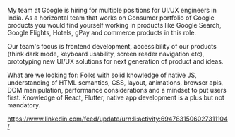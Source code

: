 My team at Google is hiring for multiple positions for UI/UX engineers in India. 
As a horizontal team that works on Consumer portfolio of Google products you would find yourself
working in products like Google Search, Google Flights, Hotels, gPay and commerce products in this role.

Our team's focus is frontend development, accessibility of our products 
(think dark mode, keyboard usability, screen reader navigation etc), 
prototyping new UI/UX solutions for next generation of product and ideas.

What are we looking for: Folks with solid knowledge of native JS,
understanding of HTML semantics, CSS, layout, animations, browser apis, 
DOM manipulation, performance considerations and a mindset to put users first. 
Knowledge of React, Flutter, native app development is a plus but not mandatory.

https://www.linkedin.com/feed/update/urn:li:activity:6947831506027311104/
